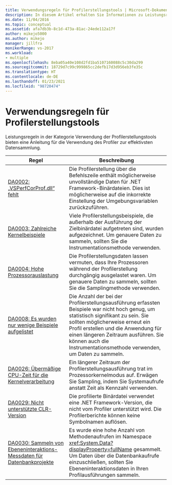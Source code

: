 ```yaml
---
title: Verwendungsregeln für Profilerstellungstools | Microsoft-Dokumentation
description: In diesem Artikel erhalten Sie Informationen zu Leistungsregeln in der Nutzungskategorie der Profilerstellungstools. Diese bieten eine Anleitung für die Verwendung des Profiler zur effektivsten Datensammlung.
ms.date: 11/04/2016
ms.topic: conceptual
ms.assetid: afa7db3b-8c1d-473a-81ac-24ede112a17f
author: mikejo5000
ms.author: mikejo
manager: jillfra
monikerRange: vs-2017
ms.workload:
- multiple
ms.openlocfilehash: 8eba05a40e108d2fd1ba5107160088c5c30da299
ms.sourcegitcommit: 18729d7c99c999865cc2defb17d3d956eb3fe35c
ms.translationtype: HT
ms.contentlocale: de-DE
ms.lasthandoff: 01/23/2021
ms.locfileid: "98720474"
---
```

# <a name="profiling-tools-usage-rules"></a>Verwendungsregeln für Profilerstellungstools
Leistungsregeln in der Kategorie Verwendung der Profilerstellungstools bieten eine Anleitung für die Verwendung des Profiler zur effektivsten Datensammlung.

| Regel | Beschreibung |
| - | - |
| [DA0002: „VSPerfCorProf.dll“ fehlt](../profiling/da0002-vsperfcorprof-dll-is-missing.md) | Die Profilerstellung über die Befehlszeile enthält möglicherweise unvollständige Daten für .NET Framework-Binärdateien. Dies ist möglicherweise auf die inkorrekte Einstellung der Umgebungsvariablen zurückzuführen. |
| [DA0003: Zahlreiche Kernelbeispiele](../profiling/da0003-many-kernel-samples.md) | Viele Profilerstellungsbeispiele, die außerhalb der Ausführung der Zielbinärdatei aufgetreten sind, wurden aufgezeichnet. Um genauere Daten zu sammeln, sollten Sie die Instrumentationsmethode verwenden. |
| [DA0004: Hohe Prozessorauslastung](../profiling/da0004-high-processor-usage.md) | Die Profilerstellungsdaten lassen vermuten, dass Ihre Prozessoren während der Profilerstellung durchgängig ausgelastet waren. Um genauere Daten zu sammeln, sollten Sie die Samplingmethode verwenden. |
| [DA0008: Es wurden nur wenige Beispiele aufgelistet](../profiling/da0008-few-samples-collected.md) | Die Anzahl der bei der Profilerstellungsausführung erfassten Beispiele war nicht hoch genug, um statistisch signifikant zu sein. Sie sollten möglicherweise erneut ein Profil erstellen und die Anwendung für einen längeren Zeitraum ausführen. Sie können auch die Instrumentationsmethode verwenden, um Daten zu sammeln. |
| [DA0026: Übermäßige CPU-Zeit für die Kernelverarbeitung](../profiling/da0026-excessive-kernel-cpu-time-processing.md) | Ein längerer Zeitraum der Profilerstellungsausführung trat im Prozessorkernelmodus auf. Erwägen Sie Sampling, indem Sie Systemaufrufe anstatt Zeit als Kennzahl verwenden. |
| [DA0029: Nicht unterstützte CLR-Version](../profiling/da0029-unsupported-clr-version.md) | Die profilierte Binärdatei verwendet eine .NET Framework-Version, die nicht vom Profiler unterstützt wird. Die Profilerberichte können keine Symbolnamen auflösen. |
| [DA0030: Sammeln von Ebeneninteraktions-Messdaten für Datenbankprojekte](../profiling/da0030-gather-tier-interaction-measurements-for-database-projects.md) | Es wurde eine hohe Anzahl von Methodenaufrufen im Namespace <xref:System.Data?displayProperty=fullName> gesammelt. Um Daten über die Datenbankaufrufe einzuschließen, sollten Sie Ebeneninteraktionsdaten in Ihren Profilausführungen sammeln. |
